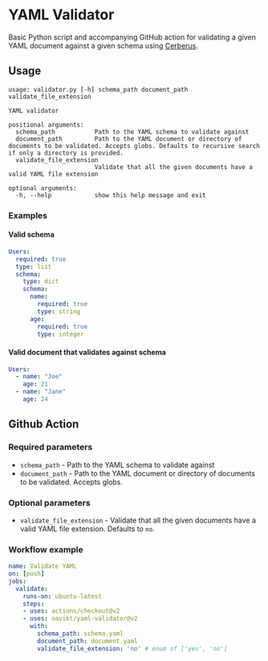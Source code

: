# YAML Validator
Basic Python script and accompanying GitHub action for validating a given YAML document against a given schema using [Cerberus](http://docs.python-cerberus.org/en/stable/).

## Usage
```text
usage: validator.py [-h] schema_path document_path validate_file_extension

YAML validator

positional arguments:
  schema_path           Path to the YAML schema to validate against
  document_path         Path to the YAML document or directory of documents to be validated. Accepts globs. Defaults to recursive search if only a directory is provided.
  validate_file_extension
                        Validate that all the given documents have a valid YAML file extension

optional arguments:
  -h, --help            show this help message and exit
```

### Examples

#### Valid schema
```yaml
Users:
  required: true
  type: list
  schema:
    type: dict
    schema:
      name:
        required: true
        type: string
      age:
        required: true
        type: integer
```

#### Valid document that validates against schema

```yaml
Users:
  - name: "Joe"
    age: 21
  - name: "Jane"
    age: 24
```

## Github Action

### Required parameters

- `schema_path` - Path to the YAML schema to validate against
- `document_path` - Path to the YAML document or directory of documents to be validated. Accepts globs.

### Optional parameters

- `validate_file_extension` - Validate that all the given documents have a valid YAML file extension. Defaults to `no`.

### Workflow example
```yaml
name: Validate YAML
on: [push]
jobs:
  validate:
    runs-on: ubuntu-latest
    steps:
    - uses: actions/checkout@v2
    - uses: navikt/yaml-validator@v2
      with:
        schema_path: schema.yaml
        document_path: document.yaml
        validate_file_extension: 'no' # enum of ['yes', 'no']
```
